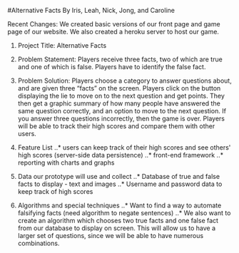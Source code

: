 #Alternative Facts
By Iris, Leah, Nick, Jong, and Caroline

Recent Changes:
We created basic versions of our front page and game page of our website. We also created a heroku server to host our game.

1. Project Title: Alternative Facts

2. Problem Statement: Players receive three facts, two of which are true and one of which is false. Players have to identify the false fact. 

3. Problem Solution: Players choose a category to answer questions about, and are given three “facts” on the screen. Players click on the button displaying the lie to move on to the next question and get points. They then get a graphic summary of how many people have answered the same question correctly, and an option to move to the next question. If you answer three questions incorrectly, then the game is over. Players will be able to track their high scores and compare them with other users. 

4. Feature List
..* users can keep track of their high scores and see others' high scores (server-side data persistence)
..* front-end framework
..* reporting with charts and graphs

5. Data our prototype will use and collect
..* Database of true and false facts to display - text and images
..* Username and password data to keep track of high scores

6. Algorithms and special techniques
..* Want to find a way to automate falsifying facts (need algorithm to negate sentences)
..* We also want to create an algorithm which chooses two true facts and one false fact from our database to display on screen. This will allow us to have a larger set of questions, since we will be able to have numerous combinations. 

